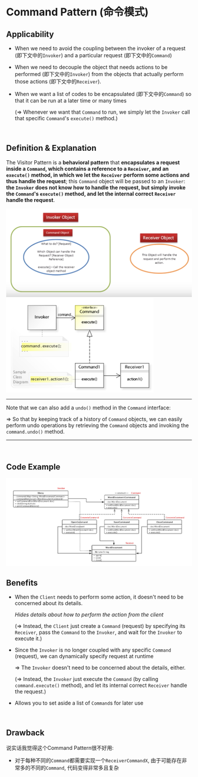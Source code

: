 # Command Pattern (命令模式)

## Applicability

* When we need to avoid the coupling between the invoker of a request (即下文中的`Invoker`) and a particular request (即下文中的`Command`)

* When we need to decouple the object that needs actions to be performed (即下文中的`Invoker`) from the objects that actually perform those actions (即下文中的`Receiver`).

* When we want a list of codes to be encapsulated (即下文中的`Command`) so that it can be run at a later time or many times

  (=> Whenever we want that `Command` to run, we simply let the `Invoker` call that specific `Command`'s `execute()` method.)

<br>

## Definition & Explanation

The Visitor Pattern is a **behavioral pattern** that **encapsulates a request inside a `Command`, which contains a reference to a `Receiver`, and an `execute()` method, in which we let the `Receiver` perform some actions and thus handle the request**; this `Command` object will be passed to an `Invoker`: **the `Invoker` does not know how to handle the request, but simply invoke the `Command`'s `execute()` method, and let the internal correct `Receiver` handle the request**.

<img src="https://github.com/Ziang-Lu/Design-Patterns/blob/master/4-Behavioral%20Patterns/3-Command%20Pattern/command_pattern_illustration.png?raw=true">

<img src="https://github.com/Ziang-Lu/Design-Patterns/blob/master/4-Behavioral%20Patterns/3-Command%20Pattern/command_pattern.png?raw=true" width="400px">

***

Note that we can also add a `undo()` method in the `Command` interface:

=> So that by keeping track of a history of `Command` objects, we can easily perform undo operations by retrieving the `Command` objects and invoking the `command.undo()` method.

***

<br>

## Code Example

<img src="https://github.com/Ziang-Lu/Design-Patterns/blob/master/4-Behavioral%20Patterns/3-Command%20Pattern/Word%20App%20Menu%20Example/class_diagram.png?raw=true">

<br>

## Benefits

* When the `Client` needs to perform some action, it doesn't need to be concerned about its details.

  *Hides details about how to perform the action from the client*

  (=> Instead, the `Client` just create a `Command` (request) by specifying its `Receiver`, pass the `Command` to the `Invoker`, and wait for the `Invoker` to execute it.)

* Since the `Invoker` is no longer coupled with any specific `Command` (request), we can dynamically specify request at runtime

  => The `Invoker` doesn't need to be concerned about the details, either.

  (=> Instead, the `Invoker` just execute the `Command` (by calling `command.execute()` method), and let its internal correct `Receiver` handle the request.)

* Allows you to set aside a list of `Command`s for later use

<br>

## Drawback

说实话我觉得这个Command Pattern很不好用:

* 对于每种不同的`Command`都需要实现一个`ReceiverCommandX`, 由于可能存在非常多的不同的`Command`, 代码变得非常多且复杂


